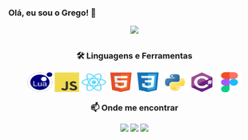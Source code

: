 ### Olá, eu sou o Grego! 👋

<p align="center">
  
</p>

<div align="center">
  <a href="https://github.com/gregodeveloper">
    <img height="180em" src="https://github-readme-stats.vercel.app/api?username=gregodeveloper&show_icons=true&theme=dracula&include_all_commits=true&count_private=true"/>
  </a>
</div>

<div align="center">
  <h3 style="margin-top: 30px;">🛠️ Linguagens e Ferramentas</h3>
  <p>
    <img align="center" alt="Lua" height="40" width="50" src="https://raw.githubusercontent.com/devicons/devicon/master/icons/lua/lua-original-wordmark.svg">
    <img align="center" alt="JavaScript" height="40" width="50" src="https://raw.githubusercontent.com/devicons/devicon/master/icons/javascript/javascript-original.svg">
    <img align="center" alt="React" height="40" width="50" src="https://raw.githubusercontent.com/devicons/devicon/master/icons/react/react-original.svg">
    <img align="center" alt="HTML5" height="40" width="50" src="https://raw.githubusercontent.com/devicons/devicon/master/icons/html5/html5-original.svg">
    <img align="center" alt="CSS3" height="40" width="50" src="https://raw.githubusercontent.com/devicons/devicon/master/icons/css3/css3-original.svg">
    <img align="center" alt="Python" height="40" width="50" src="https://raw.githubusercontent.com/devicons/devicon/master/icons/python/python-original.svg">
    <img align="center" alt="Csharp" height="40" width="50" src="https://raw.githubusercontent.com/devicons/devicon/master/icons/csharp/csharp-original.svg">
    <img align="center" alt="Figma" height="40" width="50" src="https://raw.githubusercontent.com/devicons/devicon/master/icons/figma/figma-original.svg">
  </p>
</div>

<div align="center">
  <h3 style="margin-top: 20px;">📫 Onde me encontrar</h3>
    <a href="https://instagram.com/grego.seven" target="_blank"><img src="https://img.shields.io/badge/-Instagram-%23E4405F?style=for-the-badge&logo=instagram&logoColor=white" target="_blank"></a>
    <a href="https://www.twitch.tv/grego7k" target="_blank"><img src="https://img.shields.io/badge/Twitch-9146FF?style=for-the-badge&logo=twitch&logoColor=white" target="_blank"></a>
    <a href="https://discord.gg/frp" target="_blank"><img src="https://img.shields.io/badge/Discord-7289DA?style=for-the-badge&logo=discord&logoColor=white" target="_blank"></a> 
</div>
